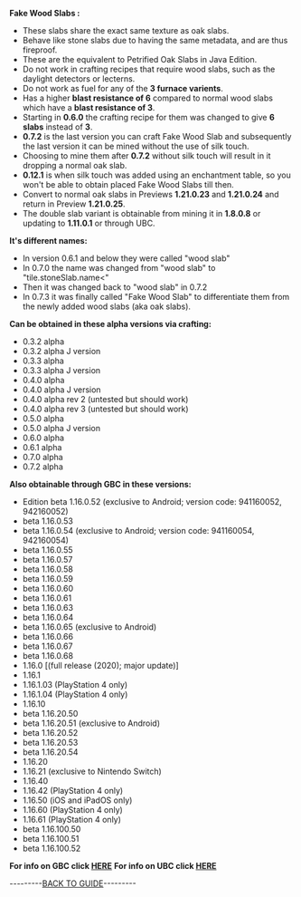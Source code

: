 **Fake Wood Slabs :**

- These slabs share the exact same texture as oak slabs.
- Behave like stone slabs due to having the same metadata, and are thus fireproof.
- These are the equivalent to Petrified Oak Slabs in Java Edition.
- Do not work in crafting recipes that require wood slabs, such as the daylight detectors or lecterns.
- Do not work as fuel for any of the **3 furnace varients**.
- Has a higher **blast resistance of 6** compared to normal wood slabs which have a **blast resistance of 3**.
- Starting in **0.6.0** the crafting recipe for them was changed to give **6 slabs** instead of **3**.
- **0.7.2** is the last version you can craft Fake Wood Slab and subsequently the last version it can be mined without the use of silk touch.
- Choosing to mine them after **0.7.2** without silk touch will result in it dropping a normal oak slab.
- **0.12.1** is when silk touch was added using an enchantment table, so you won't be able to obtain placed Fake Wood Slabs till then.
- Convert to normal oak slabs in Previews **1.21.0.23** and **1.21.0.24** and return in Preview **1.21.0.25**.
- The double slab variant is obtainable from mining it in **1.8.0.8** or updating to **1.11.0.1** or through UBC.

**It's different names:**

- In version 0.6.1 and below they were called "wood slab"
- In 0.7.0 the name was changed from "wood slab" to "tile.stoneSlab.name<"
- Then it was changed back to "wood slab" in 0.7.2
- In 0.7.3 it was finally called "Fake Wood Slab" to differentiate them from the newly added wood slabs (aka oak slabs).

**Can be obtained in these alpha versions via crafting:**

- 0.3.2 alpha 
- 0.3.2 alpha J version 
- 0.3.3 alpha 
- 0.3.3 alpha J version
- 0.4.0 alpha 
- 0.4.0 alpha J version
- 0.4.0 alpha rev 2 (untested but should work)
- 0.4.0 alpha rev 3 (untested but should work)
- 0.5.0 alpha
- 0.5.0 alpha J version
- 0.6.0 alpha
- 0.6.1 alpha
- 0.7.0 alpha
- 0.7.2 alpha

**Also obtainable through GBC in these versions:**

- Edition beta 1.16.0.52 (exclusive to Android; version code: 941160052, 942160052)
- beta 1.16.0.53
- beta 1.16.0.54 (exclusive to Android; version code: 941160054, 942160054)
- beta 1.16.0.55
- beta 1.16.0.57
- beta 1.16.0.58
- beta 1.16.0.59
- beta 1.16.0.60
- beta 1.16.0.61
- beta 1.16.0.63
- beta 1.16.0.64
- beta 1.16.0.65 (exclusive to Android)
- beta 1.16.0.66
- beta 1.16.0.67
- beta 1.16.0.68
- 1.16.0 [(full release (2020); major update)]
- 1.16.1
- 1.16.1.03 (PlayStation 4 only)
- 1.16.1.04 (PlayStation 4 only)
- 1.16.10
- beta 1.16.20.50
- beta 1.16.20.51 (exclusive to Android)
- beta 1.16.20.52
- beta 1.16.20.53
- beta 1.16.20.54
- 1.16.20
- 1.16.21 (exclusive to Nintendo Switch)
- 1.16.40
- 1.16.42 (PlayStation 4 only)
- 1.16.50 (iOS and iPadOS only)
- 1.16.60 (PlayStation 4 only)
- 1.16.61 (PlayStation 4 only)
- beta 1.16.100.50
- beta 1.16.100.51
- beta 1.16.100.52

**For info on GBC click [HERE](https://github.com/ToxicAbsence/More-Info/blob/main/Fake%20Wood%20Slabs.md)**
**For info on UBC click [HERE](https://github.com/ToxicAbsence/More-Info/blob/main/Fake%20Wood%20Slabs.md)**

---------[BACK TO GUIDE](https://github.com/ToxicAbsence/Guide/tree/main/Separate%20Illegal%20Guides)---------


